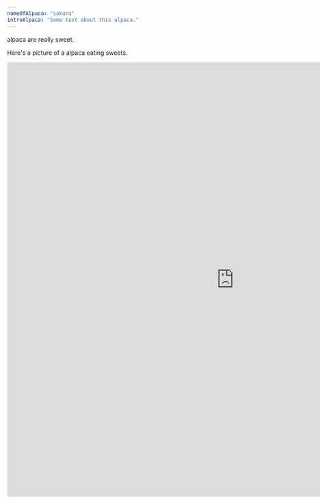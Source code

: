 ```yaml
---
nameOfAlpaca: "sakura"
introAlpaca: "Some text about this alpaca."
---
```


alpaca are really sweet.

Here's a picture of a alpaca eating sweets.

<iframe width="1060" height="1015" src="https://bloximages.newyork1.vip.townnews.com/coastalview.com/content/tncms/assets/v3/editorial/6/ef/6eff4bfc-91ea-11e9-8d14-33c569d56e66/5d09187036b78.image.jpg?resize=1200%2C800" frameborder="0" allowfullscreen></iframe>